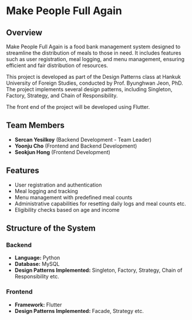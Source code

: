 # Make People Full Again

## Overview

Make People Full Again is a food bank management system designed to streamline the distribution of meals to those in need. It includes features such as user registration, meal logging, and menu management, ensuring efficient and fair distribution of resources.

This project is developed as part of the Design Patterns class at Hankuk University of Foreign Studies, conducted by Prof. Byunghwan Jeon, PhD. The project implements several design patterns, including Singleton, Factory, Strategy, and Chain of Responsibility.

The front end of the project will be developed using Flutter.

## Team Members

- **Sercan Yesilkoy** (Backend Development - Team Leader)
- **Yoonju Cho** (Frontend and Backend Development)
- **Seokjun Hong** (Frontend Development)

## Features

- User registration and authentication
- Meal logging and tracking
- Menu management with predefined meal counts
- Administrative capabilities for resetting daily logs and meal counts etc.
- Eligibility checks based on age and income

## Structure of the System

### Backend

- **Language:** Python
- **Database:** MySQL
- **Design Patterns Implemented:** Singleton, Factory, Strategy, Chain of Responsibility etc.

### Frontend

- **Framework:** Flutter
- **Design Patterns Implemented:** Facade, Strategy etc.
